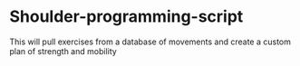 # Shoulder-programming-script
This will pull exercises from a database of movements and create a custom plan of strength and mobility 
